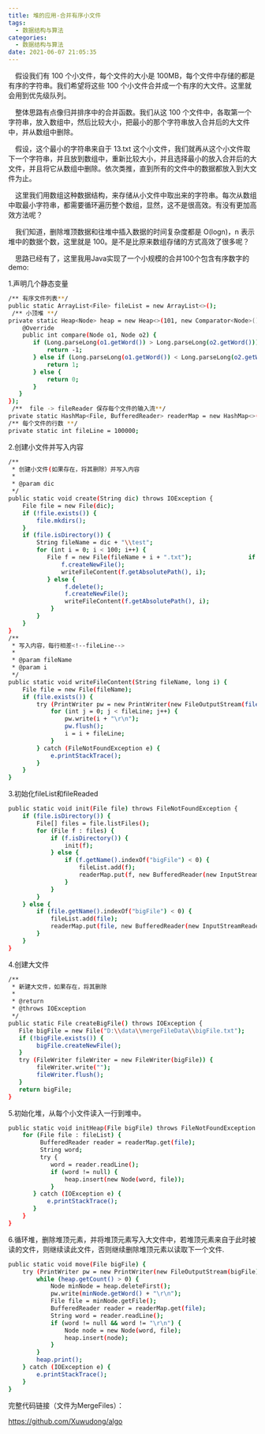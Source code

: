 ```yaml
---
title: 堆的应用-合并有序小文件
tags:
  - 数据结构与算法
categories:
  - 数据结构与算法
date: 2021-06-07 21:05:35
---
```


&ensp;&ensp;假设我们有 100 个小文件，每个文件的大小是 100MB，每个文件中存储的都是有序的字符串。我们希望将这些 100 个小文件合并成一个有序的大文件。这里就会用到优先级队列。

&ensp;&ensp;整体思路有点像归并排序中的合并函数。我们从这 100 个文件中，各取第一个字符串，放入数组中，然后比较大小，把最小的那个字符串放入合并后的大文件中，并从数组中删除。

&ensp;&ensp;假设，这个最小的字符串来自于 13.txt 这个小文件，我们就再从这个小文件取下一个字符串，并且放到数组中，重新比较大小，并且选择最小的放入合并后的大文件，并且将它从数组中删除。依次类推，直到所有的文件中的数据都放入到大文件为止。

&ensp;&ensp;这里我们用数组这种数据结构，来存储从小文件中取出来的字符串。每次从数组中取最小字符串，都需要循环遍历整个数组，显然，这不是很高效。有没有更加高效方法呢？

&ensp;&ensp;我们知道，删除堆顶数据和往堆中插入数据的时间复杂度都是 O(logn)，n 表示堆中的数据个数，这里就是 100。是不是比原来数组存储的方式高效了很多呢？

&ensp;&ensp;思路已经有了，这里我用Java实现了一个小规模的合并100个包含有序数字的demo:

1.声明几个静态变量
``` bash
/** 有序文件列表**/
public static ArrayList<File> fileList = new ArrayList<>();    
 /** 小顶堆 **/
private static Heap<Node> heap = new Heap<>(101, new Comparator<Node>() {        
    @Override
    public int compare(Node o1, Node o2) {            
       if (Long.parseLong(o1.getWord()) > Long.parseLong(o2.getWord())) {               
           return -1;
       } else if (Long.parseLong(o1.getWord()) < Long.parseLong(o2.getWord())) {                
           return 1;
       } else {               
           return 0;
       }
   }
});   
 /**  file -> fileReader 保存每个文件的输入流**/
private static HashMap<File, BufferedReader> readerMap = new HashMap<>();    
/** 每个文件的行数 **/
private static int fileLine = 100000;
```

2.创建小文件并写入内容
```bash
/**
 * 创建小文件(如果存在，将其删除）并写入内容
 *
 * @param dic
 */
public static void create(String dic) throws IOException {
    File file = new File(dic);        
    if (!file.exists()) {
        file.mkdirs();
    }        
    if (file.isDirectory()) {
        String fileName = dic + "\\test";            
        for (int i = 0; i < 100; i++) {
           File f = new File(fileName + i + ".txt");                if (!f.exists()) {
               f.createNewFile();
               writeFileContent(f.getAbsolutePath(), i);
           } else {
                f.delete();
                f.createNewFile();
                writeFileContent(f.getAbsolutePath(), i);
            }
        }
    }
}    
/**
 * 写入内容，每行相差<!--fileLine-->
 *
 * @param fileName
 * @param i
 */
public static void writeFileContent(String fileName, long i) {
    File file = new File(fileName);        
    if (file.exists()) {            
        try (PrintWriter pw = new PrintWriter(new FileOutputStream(file))) {                
            for (int j = 0; j < fileLine; j++) {
                pw.write(i + "\r\n");
                pw.flush();
                i = i + fileLine;
            }
        } catch (FileNotFoundException e) {
            e.printStackTrace();
        }
    }
}
```
3.初始化fileList和fileReaded
```bash
public static void init(File file) throws FileNotFoundException {        
    if (file.isDirectory()) {
        File[] files = file.listFiles();            
        for (File f : files) {                
            if (f.isDirectory()) {
                init(f);
            } else {                    
                if (f.getName().indexOf("bigFile") < 0) {
                    fileList.add(f);
                    readerMap.put(f, new BufferedReader(new InputStreamReader(new FileInputStream(f))));
                }
            }
        }
    } else {            
        if (file.getName().indexOf("bigFile") < 0) {
            fileList.add(file);
            readerMap.put(file, new BufferedReader(new InputStreamReader(new FileInputStream(file))));
        }
    }
}
```
4.创建大文件
```bash
/**
 * 新建大文件，如果存在，将其删除
 * 
 * @return
 * @throws IOException
 */
public static File createBigFile() throws IOException {
   File bigFile = new File("D:\\data\\mergeFileData\\bigFile.txt");        
   if (!bigFile.exists()) {
        bigFile.createNewFile();
   }        
   try (FileWriter fileWriter = new FileWriter(bigFile)) {
        fileWriter.write("");
        fileWriter.flush();
   }        
   return bigFile;
}
```
5.初始化堆，从每个小文件读入一行到堆中。
```bash
public static void initHeap(File bigFile) throws FileNotFoundException {        
    for (File file : fileList) {
         BufferedReader reader = readerMap.get(file);
         String word;            
         try {
            word = reader.readLine();                
            if (word != null) {
                heap.insert(new Node(word, file));
            }
       } catch (IOException e) {
           e.printStackTrace();
       }
    }
}
```
6.循环堆，删除堆顶元素，并将堆顶元素写入大文件中，若堆顶元素来自于此时被读的文件，则继续读此文件，否则继续删除堆顶元素以读取下一个文件.
```bash
public static void move(File bigFile) {        
    try (PrintWriter pw = new PrintWriter(new FileOutputStream(bigFile))) {            
        while (heap.getCount() > 0) {
            Node minNode = heap.deleteFirst();
            pw.write(minNode.getWord() + "\r\n");
            File file = minNode.getFile();
            BufferedReader reader = readerMap.get(file);
            String word = reader.readLine();                
            if (word != null && word != "\r\n") {
                Node node = new Node(word, file);
                heap.insert(node);
            }
        }
        heap.print();
    } catch (IOException e) {
        e.printStackTrace();
    }
}
```


完整代码链接（文件为MergeFiles）：

https://github.com/Xuwudong/algo